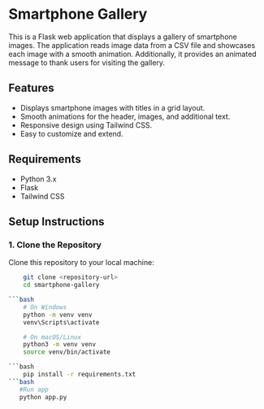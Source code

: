 # Smartphone Gallery

This is a Flask web application that displays a gallery of smartphone images. The application reads image data from a CSV file and showcases each image with a smooth animation. Additionally, it provides an animated message to thank users for visiting the gallery.

## Features

- Displays smartphone images with titles in a grid layout.
- Smooth animations for the header, images, and additional text.
- Responsive design using Tailwind CSS.
- Easy to customize and extend.

## Requirements

- Python 3.x
- Flask
- Tailwind CSS

## Setup Instructions

### 1. Clone the Repository

Clone this repository to your local machine:

```bash
    git clone <repository-url>
    cd smartphone-gallery

```bash
    # On Windows
    python -m venv venv
    venv\Scripts\activate

    # On macOS/Linux
    python3 -m venv venv
    source venv/bin/activate

```bash
    pip install -r requirements.txt
```bash
   #Run app
   python app.py
